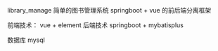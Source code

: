 library_manage 简单的图书管理系统 springboot + vue 的前后端分离框架

前端技术： vue + element
后端技术 springboot + mybatisplus

数据库 mysql